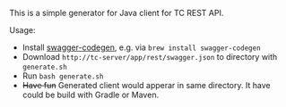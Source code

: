 This is a simple generator for Java client for TC REST API.

Usage:
* Install [swagger-codegen](http://swagger.io/swagger-codegen/), e.g. via `brew install swagger-codegen`
* Download `http://tc-server/app/rest/swagger.json` to directory with `generate.sh` 
* Run `bash generate.sh`
* ~~Have fun~~ Generated client would apperar in same directory. It have could be build with Gradle or Maven.
